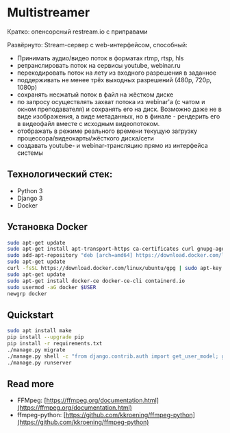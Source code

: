 # Multistreamer
Кратко: опенсорсный restream.io с приправами

Развёрнуто: Stream-сервер с web-интерфейсом, способный:
- Принимать аудио/видео поток в форматах rtmp, rtsp, hls
- ретранслировать поток на сервисы youtube, webinar.ru
- перекодировать поток на лету из входного разрешения в заданное 
- поддерживать не менее трёх выходных разрешений (480p, 720p, 1080p) 
- сохранять несжатый поток в файл на жёстком диске
- по запросу осуществлять захват потока из webinar'а (с чатом и окном преподавателя) и сохранять его на диск. Возможно даже не в виде изображения, а виде метаданных, но в финале - рендерить его в видеофайл вместе с исходным видеопотоком.
- отображать в режиме реального времени текущую загрузку процессора/видеокарты/жёсткого диска/сети
- создавать youtube- и webinar-трансляцию прямо из интерфейса системы

## Технологический стек:
- Python 3
- Django 3
- Docker


## Установка Docker
```bash
sudo apt-get update
sudo apt-get install apt-transport-https ca-certificates curl gnupg-agent software-properties-common
sudo add-apt-repository "deb [arch=amd64] https://download.docker.com/linux/ubuntu bionic stable"
sudo apt-get update
curl -fsSL https://download.docker.com/linux/ubuntu/gpg | sudo apt-key add -
sudo apt-get update
sudo apt-get install docker-ce docker-ce-cli containerd.io
sudo usermod -aG docker $USER
newgrp docker
```

## Quickstart
```bash
sudo apt install make
pip install --upgrade pip
pip install -r requirements.txt
./manage.py migrate
./manage.py shell -c "from django.contrib.auth import get_user_model; get_user_model().objects.create_superuser('vasya', '1@abc.net', 'promprog')"
./manage.py runserver
```

## Read more
- FFMpeg: [https://ffmpeg.org/documentation.html](https://ffmpeg.org/documentation.html)
- ffmpeg-python: [https://github.com/kkroening/ffmpeg-python](https://github.com/kkroening/ffmpeg-python)
